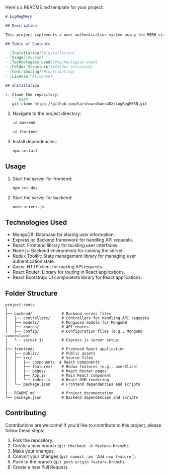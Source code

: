 Here's a README.md template for your project:

```markdown
# LogRegMern

## Description

This project implements a user authentication system using the MERN stack (MongoDB, Express.js, React, Node.js). It provides functionality for user registration, login, logout, and session management.

## Table of Contents

- [Installation](#installation)
- [Usage](#usage)
- [Technologies Used](#technologies-used)
- [Folder Structure](#folder-structure)
- [Contributing](#contributing)
- [License](#license)

## Installation

1. Clone the repository:
   ```bash
   git clone https://github.com/harshvardhans402/LogRegMERN.git
   ```
2. Navigate to the project directory:
   ```bash
   cd backend
   ```
   ```bash
   cd frontend
   ```
3. Install dependencies:
   ```bash
   npm install
   ```

## Usage

1. Start the server for frontend:
   ```bash
   npm run dev 
   ```
2. Start the server for backend:
   ```bash
   node server.js 
   ```
   


## Technologies Used

- MongoDB: Database for storing user information.
- Express.js: Backend framework for handling API requests.
- React: Frontend library for building user interfaces.
- Node.js: Backend environment for running the server.
- Redux Toolkit: State management library for managing user authentication state.
- Axios: HTTP client for making API requests.
- React Router: Library for routing in React applications.
- React Bootstrap: UI components library for React applications.

## Folder Structure

```
project-root/
│
├── backend/             # Backend server files
│   ├── controllers/     # Controllers for handling API requests
│   ├── models/          # Mongoose models for MongoDB
│   ├── routes/          # API routes
│   ├── config/          # Configuration files (e.g., MongoDB connection)
│   └── server.js        # Express.js server setup
│
├── frontend/            # Frontend React application
│   ├── public/          # Public assets
│   ├── src/             # Source files
│   │   ├── components  # React components
│   │   ├── features/    # Redux features (e.g., userSlice)
│   │   ├── pages/       # React Router pages
│   │   ├── App.js       # Main React component
│   │   └── index.js     # React DOM rendering
│   └── package.json     # Frontend dependencies and scripts
│
├── README.md            # Project documentation
└── package.json         # Backend dependencies and scripts
```

## Contributing

Contributions are welcome! If you'd like to contribute to this project, please follow these steps:

1. Fork the repository.
2. Create a new branch (`git checkout -b feature-branch`).
3. Make your changes.
4. Commit your changes (`git commit -am 'Add new feature'`).
5. Push to the branch (`git push origin feature-branch`).
6. Create a new Pull Request.



